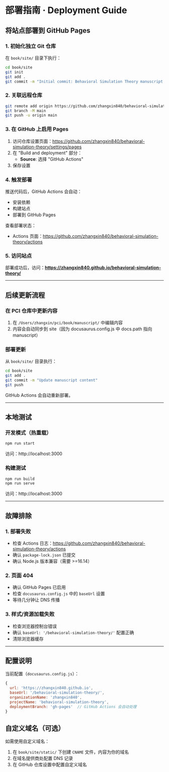 # 部署指南 · Deployment Guide

## 将站点部署到 GitHub Pages

### 1. 初始化独立 Git 仓库

在 `book/site/` 目录下执行：

```bash
cd book/site
git init
git add .
git commit -m "Initial commit: Behavioral Simulation Theory manuscript site"
```

### 2. 关联远程仓库

```bash
git remote add origin https://github.com/zhangxin840/behavioral-simulation-theory.git
git branch -M main
git push -u origin main
```

### 3. 在 GitHub 上启用 Pages

1. 访问仓库设置页面：https://github.com/zhangxin840/behavioral-simulation-theory/settings/pages
2. 在 "Build and deployment" 部分：
   - **Source**: 选择 "GitHub Actions"
3. 保存设置

### 4. 触发部署

推送代码后，GitHub Actions 会自动：
- 安装依赖
- 构建站点
- 部署到 GitHub Pages

查看部署状态：
- Actions 页面：https://github.com/zhangxin840/behavioral-simulation-theory/actions

### 5. 访问站点

部署成功后，访问：**https://zhangxin840.github.io/behavioral-simulation-theory/**

---

## 后续更新流程

### 在 PCI 仓库中更新内容

1. 在 `/Users/zhangxin/pci/book/manuscript/` 中编辑内容
2. 内容会自动同步到 site（因为 docusaurus.config.js 中 docs.path 指向 manuscript）

### 部署更新

从 `book/site/` 目录执行：

```bash
cd book/site
git add .
git commit -m "Update manuscript content"
git push
```

GitHub Actions 会自动重新部署。

---

## 本地测试

### 开发模式（热重载）

```bash
npm run start
```

访问：http://localhost:3000

### 构建测试

```bash
npm run build
npm run serve
```

访问：http://localhost:3000

---

## 故障排除

### 1. 部署失败

- 检查 Actions 日志：https://github.com/zhangxin840/behavioral-simulation-theory/actions
- 确认 `package-lock.json` 已提交
- 确认 Node.js 版本兼容（需要 >=16.14）

### 2. 页面 404

- 确认 GitHub Pages 已启用
- 检查 `docusaurus.config.js` 中的 `baseUrl` 设置
- 等待几分钟让 DNS 传播

### 3. 样式/资源加载失败

- 检查浏览器控制台错误
- 确认 `baseUrl: '/behavioral-simulation-theory/'` 配置正确
- 清除浏览器缓存

---

## 配置说明

当前配置（`docusaurus.config.js`）：

```javascript
{
  url: 'https://zhangxin840.github.io',
  baseUrl: '/behavioral-simulation-theory/',
  organizationName: 'zhangxin840',
  projectName: 'behavioral-simulation-theory',
  deploymentBranch: 'gh-pages'  // GitHub Actions 会自动处理
}
```

## 自定义域名（可选）

如需使用自定义域名：

1. 在 `book/site/static/` 下创建 `CNAME` 文件，内容为你的域名
2. 在域名提供商处配置 DNS 记录
3. 在 GitHub 仓库设置中配置自定义域名
